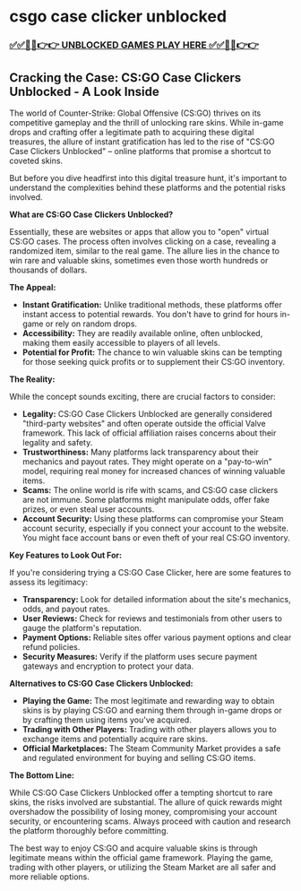 # csgo case clicker unblocked

### [✅✅🔴🔴👉👉 UNBLOCKED GAMES PLAY HERE ✅✅🔴🔴👉👉](https://topstoryindia.com)

## Cracking the Case: CS:GO Case Clickers Unblocked - A Look Inside

The world of Counter-Strike: Global Offensive (CS:GO) thrives on its competitive gameplay and the thrill of unlocking rare skins. While in-game drops and crafting offer a legitimate path to acquiring these digital treasures, the allure of instant gratification has led to the rise of "CS:GO Case Clickers Unblocked" – online platforms that promise a shortcut to coveted skins. 

But before you dive headfirst into this digital treasure hunt, it's important to understand the complexities behind these platforms and the potential risks involved. 

**What are CS:GO Case Clickers Unblocked?**

Essentially, these are websites or apps that allow you to "open" virtual CS:GO cases. The process often involves clicking on a case, revealing a randomized item, similar to the real game. The allure lies in the chance to win rare and valuable skins, sometimes even those worth hundreds or thousands of dollars.

**The Appeal:**

* **Instant Gratification:** Unlike traditional methods, these platforms offer instant access to potential rewards. You don't have to grind for hours in-game or rely on random drops.
* **Accessibility:** They are readily available online, often unblocked, making them easily accessible to players of all levels.
* **Potential for Profit:** The chance to win valuable skins can be tempting for those seeking quick profits or to supplement their CS:GO inventory.

**The Reality:**

While the concept sounds exciting, there are crucial factors to consider:

* **Legality:**  CS:GO Case Clickers Unblocked are generally considered "third-party websites" and often operate outside the official Valve framework. This lack of official affiliation raises concerns about their legality and safety.
* **Trustworthiness:**  Many platforms lack transparency about their mechanics and payout rates. They might operate on a "pay-to-win" model, requiring real money for increased chances of winning valuable items.
* **Scams:**  The online world is rife with scams, and CS:GO case clickers are not immune. Some platforms might manipulate odds, offer fake prizes, or even steal user accounts.
* **Account Security:** Using these platforms can compromise your Steam account security, especially if you connect your account to the website. You might face account bans or even theft of your real CS:GO inventory.

**Key Features to Look Out For:**

If you're considering trying a CS:GO Case Clicker, here are some features to assess its legitimacy:

* **Transparency:** Look for detailed information about the site's mechanics, odds, and payout rates. 
* **User Reviews:** Check for reviews and testimonials from other users to gauge the platform's reputation.
* **Payment Options:**  Reliable sites offer various payment options and clear refund policies.
* **Security Measures:** Verify if the platform uses secure payment gateways and encryption to protect your data.

**Alternatives to CS:GO Case Clickers Unblocked:**

* **Playing the Game:**  The most legitimate and rewarding way to obtain skins is by playing CS:GO and earning them through in-game drops or by crafting them using items you've acquired.
* **Trading with Other Players:**  Trading with other players allows you to exchange items and potentially acquire rare skins.
* **Official Marketplaces:**  The Steam Community Market provides a safe and regulated environment for buying and selling CS:GO items. 

**The Bottom Line:**

While CS:GO Case Clickers Unblocked offer a tempting shortcut to rare skins, the risks involved are substantial. The allure of quick rewards might overshadow the possibility of losing money, compromising your account security, or encountering scams. Always proceed with caution and research the platform thoroughly before committing. 

The best way to enjoy CS:GO and acquire valuable skins is through legitimate means within the official game framework. Playing the game, trading with other players, or utilizing the Steam Market are all safer and more reliable options.
